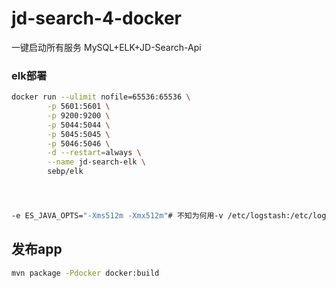 # jd-search-4-docker

一键启动所有服务
MySQL+ELK+JD-Search-Api


### elk部署
```bash
docker run --ulimit nofile=65536:65536 \
        -p 5601:5601 \
        -p 9200:9200 \
        -p 5044:5044 \
        -p 5045:5045 \
        -p 5046:5046 \
        -d --restart=always \
        --name jd-search-elk \
        sebp/elk




-e ES_JAVA_OPTS="-Xms512m -Xmx512m"# 不知为何用-v /etc/logstash:/etc/logstash-v /etc/localtime:/etc/localtime

```

## 发布app

```bash
mvn package -Pdocker docker:build
```
